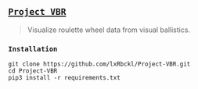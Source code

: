 ## [`Project VBR`](http://lxrbckl.com/Project-VBR)
> Visualize roulette wheel data from visual ballistics.

### `Installation`
```
git clone https://github.com/lxRbckl/Project-VBR.git
cd Project-VBR
pip3 install -r requirements.txt
```
